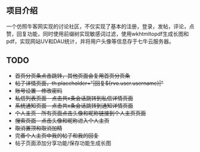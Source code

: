 ## 项目介绍
一个仿照牛客网实现的讨论社区，不仅实现了基本的注册，登录，发帖，评论，点赞，回复功能，同时使用前缀树实现敏感词过滤，使用wkhtmltopdf生成长图和pdf，实现网站UV和DAU统计，并将用户头像等信息存于七牛云服务器。

## TODO
- ~~首页分页条点击跳转，其他页面会复用首页分页条~~
- ~~帖子详情页面，th:placeholder="|回复${rvo.user.username}|"~~
- ~~账号设置 - 修改密码~~
- ~~私信列表页面 - 点击共x条会话跳转到私信详情页面~~
- ~~系统通知页面 - 点击共x条会话跳转到通知详情页面~~
- ~~个人主页 - 所有页面点击头像和昵称链接到个人主页页面~~
- ~~搜索页面 - 点击头像和昵称进入个人主页~~
- ~~取消置顶和取消加精~~
- ~~完善个人主页中我的帖子和我的回复~~
- 帖子页面添加分享功能/保存功能生成长图